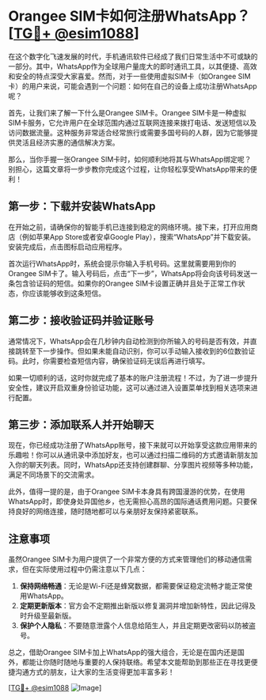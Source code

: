 # Orangee SIM卡如何注册WhatsApp？[[TG💪+ @esim1088](https://t.me/s/esim1088)]

在这个数字化飞速发展的时代，手机通讯软件已经成了我们日常生活中不可或缺的一部分。其中，WhatsApp作为全球用户量庞大的即时通讯工具，以其便捷、高效和安全的特点深受大家喜爱。然而，对于一些使用虚拟SIM卡（如Orangee SIM卡）的用户来说，可能会遇到一个问题：如何在自己的设备上成功注册WhatsApp呢？

首先，让我们来了解一下什么是Orangee SIM卡。Orangee SIM卡是一种虚拟SIM卡服务，它允许用户在全球范围内通过互联网连接来拨打电话、发送短信以及访问数据流量。这种服务非常适合经常旅行或需要多国号码的人群，因为它能够提供灵活且经济实惠的通信解决方案。

那么，当你手握一张Orangee SIM卡时，如何顺利地将其与WhatsApp绑定呢？别担心，这篇文章将一步步教你完成这个过程，让你轻松享受WhatsApp带来的便利！

## 第一步：下载并安装WhatsApp

在开始之前，请确保你的智能手机已连接到稳定的网络环境。接下来，打开应用商店（例如苹果App Store或者安卓Google Play），搜索“WhatsApp”并下载安装。安装完成后，点击图标启动应用程序。

首次运行WhatsApp时，系统会提示你输入手机号码。这里就需要用到你的Orangee SIM卡了。输入号码后，点击“下一步”，WhatsApp将会向该号码发送一条包含验证码的短信。如果你的Orangee SIM卡设置正确并且处于正常工作状态，你应该能够收到这条短信。

## 第二步：接收验证码并验证账号

通常情况下，WhatsApp会在几秒钟内自动检测到你所输入的号码是否有效，并直接跳转至下一步操作。但如果未能自动识别，你可以手动输入接收到的6位数验证码。此时，你需要检查短信内容，确保验证码无误后再进行填写。

如果一切顺利的话，这时你就完成了基本的账户注册流程！不过，为了进一步提升安全性，建议开启双重身份验证功能，这可以通过进入设置菜单找到相关选项来进行配置。

## 第三步：添加联系人并开始聊天

现在，你已经成功注册了WhatsApp账号，接下来就可以开始享受这款应用带来的乐趣啦！你可以从通讯录中添加好友，也可以通过扫描二维码的方式邀请新朋友加入你的聊天列表。同时，WhatsApp还支持创建群聊、分享图片视频等多种功能，满足不同场景下的交流需求。

此外，值得一提的是，由于Orangee SIM卡本身具有跨国漫游的优势，在使用WhatsApp时，即使身处异国他乡，也无需担心高昂的国际通话费用问题。只要保持良好的网络连接，随时随地都可以与亲朋好友保持紧密联系。

## 注意事项

虽然Orangee SIM卡为用户提供了一个非常方便的方式来管理他们的移动通信需求，但在实际使用过程中仍需注意以下几点：

1. **保持网络畅通**：无论是Wi-Fi还是蜂窝数据，都需要保证稳定流畅才能正常使用WhatsApp。
2. **定期更新版本**：官方会不定期推出新版以修复漏洞并增加新特性，因此记得及时升级至最新版。
3. **保护个人隐私**：不要随意泄露个人信息给陌生人，并且定期更改密码以防被盗号。

总之，借助Orangee SIM卡加上WhatsApp的强大组合，无论是在国内还是国外，都能让你随时随地与重要的人保持联络。希望本文能帮助到那些正在寻找更便捷沟通方式的朋友，让大家的生活变得更加丰富多彩！

[[TG💪+ @esim1088](https://t.me/s/esim1088) ![Image](https://i.postimg.cc/4NQfJmqS/Snipaste-2025-05-13-00-14-12.png)]